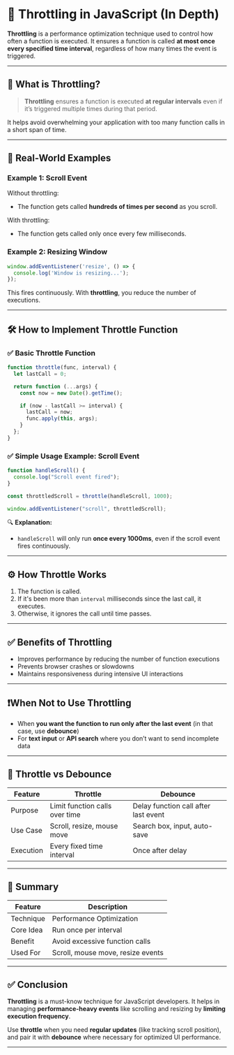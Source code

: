 # 🚦 Throttling in JavaScript (In Depth)

**Throttling** is a performance optimization technique used to control how often a function is executed. It ensures a function is called **at most once every specified time interval**, regardless of how many times the event is triggered.

---

## 📘 What is Throttling?

> **Throttling** ensures a function is executed **at regular intervals** even if it’s triggered multiple times during that period.

It helps avoid overwhelming your application with too many function calls in a short span of time.

---

## 🧠 Real-World Examples

### Example 1: Scroll Event

Without throttling:

* The function gets called **hundreds of times per second** as you scroll.

With throttling:

* The function gets called only once every few milliseconds.

### Example 2: Resizing Window

```js
window.addEventListener('resize', () => {
  console.log('Window is resizing...');
});
```

This fires continuously. With **throttling**, you reduce the number of executions.

---

## 🛠️ How to Implement Throttle Function

### ✅ Basic Throttle Function

```js
function throttle(func, interval) {
  let lastCall = 0;

  return function (...args) {
    const now = new Date().getTime();

    if (now - lastCall >= interval) {
      lastCall = now;
      func.apply(this, args);
    }
  };
}
```

### ✅ Simple Usage Example: Scroll Event

```js
function handleScroll() {
  console.log("Scroll event fired");
}

const throttledScroll = throttle(handleScroll, 1000);

window.addEventListener("scroll", throttledScroll);
```

🔍 **Explanation:**

* `handleScroll` will only run **once every 1000ms**, even if the scroll event fires continuously.

---

## ⚙️ How Throttle Works

1. The function is called.
2. If it's been more than `interval` milliseconds since the last call, it executes.
3. Otherwise, it ignores the call until time passes.

---

## ✅ Benefits of Throttling

* Improves performance by reducing the number of function executions
* Prevents browser crashes or slowdowns
* Maintains responsiveness during intensive UI interactions

---

## ❗When Not to Use Throttling

* When **you want the function to run only after the last event** (in that case, use **debounce**)
* For **text input** or **API search** where you don’t want to send incomplete data

---

## 🔄 Throttle vs Debounce

| Feature   | Throttle                       | Debounce                             |
| --------- | ------------------------------ | ------------------------------------ |
| Purpose   | Limit function calls over time | Delay function call after last event |
| Use Case  | Scroll, resize, mouse move     | Search box, input, auto-save         |
| Execution | Every fixed time interval      | Once after delay                     |

---

## 🧾 Summary

| Feature   | Description                       |
| --------- | --------------------------------- |
| Technique | Performance Optimization          |
| Core Idea | Run once per interval             |
| Benefit   | Avoid excessive function calls    |
| Used For  | Scroll, mouse move, resize events |

---

## ✅ Conclusion

**Throttling** is a must-know technique for JavaScript developers. It helps in managing **performance-heavy events** like scrolling and resizing by **limiting execution frequency**.

Use **throttle** when you need **regular updates** (like tracking scroll position), and pair it with **debounce** where necessary for optimized UI performance.

---
